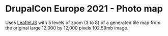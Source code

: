 # DrupalCon Europe 2021 - Photo map

Uses [LeafletJS](http://leafletjs.com) with 5 levels of zoom (3 to 8) of a generated tile map from the original large 12,000 by 12,000 pixels 102.59mb image.

